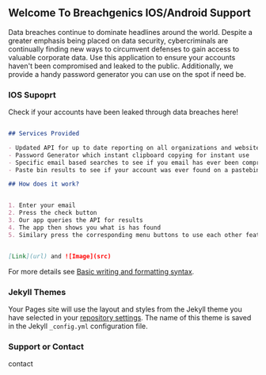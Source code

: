 ## Welcome To Breachgenics IOS/Android Support

Data breaches continue to dominate headlines around the world. Despite a greater emphasis being placed on data security, cybercriminals are continually finding new ways to circumvent defenses to gain access to valuable corporate data. Use this application to ensure your accounts haven't been compromised and leaked to the public. Additionally, we provide a handy password generator you can use on the spot if need be.

### IOS Supoprt

Check if your accounts have been leaked through data breaches here!

```markdown

## Services Provided

- Updated API for up to date reporting on all organizations and websites breached
- Password Generator which instant clipboard copying for instant use
- Specific email based searches to see if you email has ever been compromised
- Paste bin results to see if your account was ever found on a pastebin board by someone

## How does it work?


1. Enter your email
2. Press the check button
3. Our app queries the API for results
4. The app then shows you what is has found
5. Similary press the corresponding menu buttons to use each other feature.


[Link](url) and ![Image](src)
```

For more details see [Basic writing and formatting syntax](https://docs.github.com/en/github/writing-on-github/getting-started-with-writing-and-formatting-on-github/basic-writing-and-formatting-syntax).

### Jekyll Themes

Your Pages site will use the layout and styles from the Jekyll theme you have selected in your [repository settings](https://github.com/midwestcoder2020/breachchecksupportpage/settings/pages). The name of this theme is saved in the Jekyll `_config.yml` configuration file.

### Support or Contact

contact 
